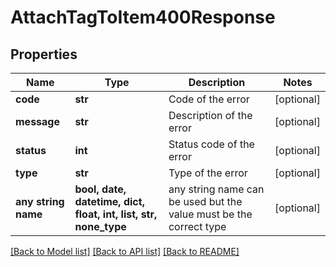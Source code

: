 # AttachTagToItem400Response


## Properties
Name | Type | Description | Notes
------------ | ------------- | ------------- | -------------
**code** | **str** | Code of the error | [optional] 
**message** | **str** | Description of the error | [optional] 
**status** | **int** | Status code of the error | [optional] 
**type** | **str** | Type of the error | [optional] 
**any string name** | **bool, date, datetime, dict, float, int, list, str, none_type** | any string name can be used but the value must be the correct type | [optional]

[[Back to Model list]](../README.md#documentation-for-models) [[Back to API list]](../README.md#documentation-for-api-endpoints) [[Back to README]](../README.md)


